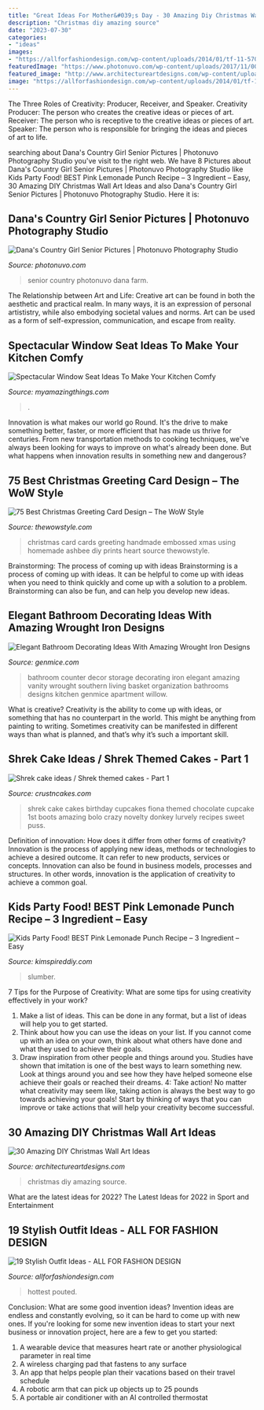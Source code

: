 ```yaml
---
title: "Great Ideas For Mother&#039;s Day - 30 Amazing Diy Christmas Wall Art Ideas"
description: "Christmas diy amazing source"
date: "2023-07-30"
categories:
- "ideas"
images:
- "https://allforfashiondesign.com/wp-content/uploads/2014/01/tf-11-570x921.jpg"
featuredImage: "https://www.photonuvo.com/wp-content/uploads/2017/11/005_photonuvo-senior-pictures.jpg"
featured_image: "http://www.architectureartdesigns.com/wp-content/uploads/2013/12/517.jpg"
image: "https://allforfashiondesign.com/wp-content/uploads/2014/01/tf-11-570x921.jpg"
---
```



The Three Roles of Creativity: Producer, Receiver, and Speaker.
Creativity Producer: The person who creates the creative ideas or pieces of art.
Receiver: The person who is receptive to the creative ideas or pieces of art. 
Speaker: The person who is responsible for bringing the ideas and pieces of art to life.

	

		
searching about Dana&#039;s Country Girl Senior Pictures | Photonuvo Photography Studio you've visit to the right web. We have 8 Pictures about Dana&#039;s Country Girl Senior Pictures | Photonuvo Photography Studio like Kids Party Food! BEST Pink Lemonade Punch Recipe – 3 Ingredient – Easy, 30 Amazing DIY Christmas Wall Art Ideas and also Dana&#039;s Country Girl Senior Pictures | Photonuvo Photography Studio. Here it is:
		
    
## Dana&#039;s Country Girl Senior Pictures | Photonuvo Photography Studio

<img loading=lazy src="https://www.photonuvo.com/wp-content/uploads/2017/11/005_photonuvo-senior-pictures.jpg" onerror="this.onerror=null;this.src='https://tse2.mm.bing.net/th?id=OIP.5o56u_wOB7Hk1BxJYOjgfAHaE7&amp;pid=15.1';" alt="Dana&#039;s Country Girl Senior Pictures | Photonuvo Photography Studio">

_Source: photonuvo.com_

>senior country photonuvo dana farm. 

	

The Relationship between Art and Life:
Creative art can be found in both the aesthetic and practical realm. In many ways, it is an expression of personal artististry, while also embodying societal values and norms. Art can be used as a form of self-expression, communication, and escape from reality.

    
## Spectacular Window Seat Ideas To Make Your Kitchen Comfy

<img loading=lazy src="https://myamazingthings.com/wp-content/uploads/2018/01/window-seating-2.jpg" onerror="this.onerror=null;this.src='https://tse2.mm.bing.net/th?id=OIP.5vc_2M_Us41ND0ew5BWG9gHaLH&amp;pid=15.1';" alt="Spectacular Window Seat Ideas To Make Your Kitchen Comfy">

_Source: myamazingthings.com_

>. 

	

Innovation is what makes our world go Round. It's the drive to make something better, faster, or more efficient that has made us thrive for centuries. From new transportation methods to cooking techniques, we've always been looking for ways to improve on what's already been done. But what happens when innovation results in something new and dangerous?

    
## 75 Best Christmas Greeting Card Design – The WoW Style

<img loading=lazy src="http://thewowstyle.com/wp-content/uploads/2014/11/446.jpg" onerror="this.onerror=null;this.src='https://tse3.mm.bing.net/th?id=OIP.wotJQ6Jfe22Soxv7d_05VwHaPZ&amp;pid=15.1';" alt="75 Best Christmas Greeting Card Design – The WoW Style">

_Source: thewowstyle.com_

>christmas card cards greeting handmade embossed xmas using homemade ashbee diy prints heart source thewowstyle. 

	

Brainstorming: The process of coming up with ideas
Brainstorming is a process of coming up with ideas. It can be helpful to come up with ideas when you need to think quickly and come up with a solution to a problem. Brainstorming can also be fun, and can help you develop new ideas.

    
## Elegant Bathroom Decorating Ideas With Amazing Wrought Iron Designs

<img loading=lazy src="https://genmice.com/design-ideas/Elegant-Bathroom-Decorating-Ideas-With-Amazing-Wrought-Iron-/869.jpeg" onerror="this.onerror=null;this.src='https://tse4.mm.bing.net/th?id=OIP.mN7OjmFsuohqg1ZwFW-adwHaJ4&amp;pid=15.1';" alt="Elegant Bathroom Decorating Ideas With Amazing Wrought Iron Designs">

_Source: genmice.com_

>bathroom counter decor storage decorating iron elegant amazing vanity wrought southern living basket organization bathrooms designs kitchen genmice apartment willow. 

	

What is creative?
Creativity is the ability to come up with ideas, or something that has no counterpart in the world. This might be anything from painting to writing. Sometimes creativity can be manifested in different ways than what is planned, and that’s why it’s such a important skill.

    
## Shrek Cake Ideas / Shrek Themed Cakes - Part 1

<img loading=lazy src="http://www.crustncakes.com/blog/wp-content/uploads/2015/07/0f1932d1fd4a4f8bf4f8c89e87ea5609.jpg" onerror="this.onerror=null;this.src='https://tse2.mm.bing.net/th?id=OIP.oyfq3W80ePAzYLY-WXgBfwAAAA&amp;pid=15.1';" alt="Shrek cake ideas / Shrek themed cakes - Part 1">

_Source: crustncakes.com_

>shrek cake cakes birthday cupcakes fiona themed chocolate cupcake 1st boots amazing bolo crazy novelty donkey lurvely recipes sweet puss. 

	

Definition of innovation: How does it differ from other forms of creativity?
Innovation is the process of applying new ideas, methods or technologies to achieve a desired outcome. It can refer to new products, services or concepts. Innovation can also be found in business models, processes and structures. In other words, innovation is the application of creativity to achieve a common goal.

    
## Kids Party Food! BEST Pink Lemonade Punch Recipe – 3 Ingredient – Easy

<img loading=lazy src="https://kimspireddiy.com/wp-content/uploads/2020/01/party-food-pink-lemonade-punch-1-1.jpg" onerror="this.onerror=null;this.src='https://tse3.mm.bing.net/th?id=OIP.5WpgIICrJtfXgV1NroagUwHaLH&amp;pid=15.1';" alt="Kids Party Food! BEST Pink Lemonade Punch Recipe – 3 Ingredient – Easy">

_Source: kimspireddiy.com_

>slumber. 

	

7 Tips for the Purpose of Creativity: What are some tips for using creativity effectively in your work?
1. Make a list of ideas. This can be done in any format, but a list of ideas will help you to get started.
2. Think about how you can use the ideas on your list. If you cannot come up with an idea on your own, think about what others have done and what they used to achieve their goals.
3. Draw inspiration from other people and things around you. Studies have shown that imitation is one of the best ways to learn something new. Look at things around you and see how they have helped someone else achieve their goals or reached their dreams.
4: Take action! No matter what creativity may seem like, taking action is always the best way to go towards achieving your goals! Start by thinking of ways that you can improve or take actions that will help your creativity become successful.

    
## 30 Amazing DIY Christmas Wall Art Ideas

<img loading=lazy src="http://www.architectureartdesigns.com/wp-content/uploads/2013/12/517.jpg" onerror="this.onerror=null;this.src='https://tse4.mm.bing.net/th?id=OIP.fHohk73-qf85e4H9DticGAHaJ3&amp;pid=15.1';" alt="30 Amazing DIY Christmas Wall Art Ideas">

_Source: architectureartdesigns.com_

>christmas diy amazing source. 

	

What are the latest ideas for 2022?
The Latest Ideas for 2022 in Sport and Entertainment

    
## 19 Stylish Outfit Ideas - ALL FOR FASHION DESIGN

<img loading=lazy src="https://allforfashiondesign.com/wp-content/uploads/2014/01/tf-11-570x921.jpg" onerror="this.onerror=null;this.src='https://tse3.mm.bing.net/th?id=OIP.-ZAF21fmcaDrt7F9YLaV4wHaL9&amp;pid=15.1';" alt="19 Stylish Outfit Ideas - ALL FOR FASHION DESIGN">

_Source: allforfashiondesign.com_

>hottest pouted. 

	

Conclusion: What are some good invention ideas?
Invention ideas are endless and constantly evolving, so it can be hard to come up with new ones. If you're looking for some new invention ideas to start your next business or innovation project, here are a few to get you started: 
1. A wearable device that measures heart rate or another physiological parameter in real time 
2. A wireless charging pad that fastens to any surface 
3. An app that helps people plan their vacations based on their travel schedule 
4. A robotic arm that can pick up objects up to 25 pounds 
5. A portable air conditioner with an AI controlled thermostat 

